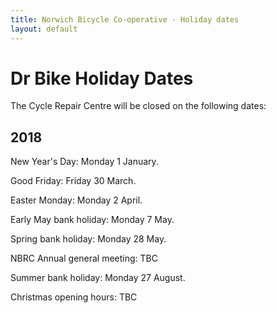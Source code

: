 ```yaml
---
title: Norwich Bicycle Co-operative - Holiday dates
layout: default
---
```


# Dr Bike Holiday Dates

The Cycle Repair Centre will be closed on the following dates:


## 2018

New Year's Day: Monday 1 January.

Good Friday: Friday 30 March.

Easter Monday: Monday 2 April.

Early May bank holiday: Monday 7 May.

Spring bank holiday: Monday 28 May.

NBRC Annual general meeting: TBC

Summer bank holiday: Monday 27 August.

Christmas opening hours: TBC

